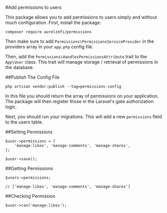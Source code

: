 #Add permissions to users

This package allows you to add permissions to users simply and without much configuration.
First, install the package:

```
composer require aurelzefi/permissions
```

Then make sure to add ``Permissions\PermissionsServiceProvider`` in the providers array in your ``app.php`` config file.

Then, add the ``Permissions\HandlesPermissionsAttribute`` trait to the ``App\User`` class. This trait will manage storage / retrieval of permissions in the database.

##Publish The Config File

```
php artisan vendor:publish --tag=permissions-config 
```

In this file you should return the array of permissions on your application. The package will then register those in the Laravel's gate authorization logic.

Next, you should run your  migrations. This will add a new `permissions` field to the users table.

##Setting Permissions
```
$user->permissions = [
    'manage-likes', 'manage-comments', 'manage-shares',
];

$user->save();
```

##Getting Permissions
```
$users->permissions;

// ['manage-likes', 'manage-comments', 'manage-shares']
```


##Checking Permission
```
$user->can('manage-likes');
```